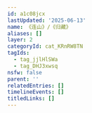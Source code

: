 ```yaml
---
id: a1c08jcx
lastUpdated: '2025-06-13'
name: 《连山》/《归藏》
aliases: []
layer: 2
categoryId: cat_KRnRW8TN
tagIds:
  - tag_jjlHlSWa
  - tag_DHJ3xwsq
nsfw: false
parent: ''
relatedEntries: []
timelineEvents: []
titledLinks: []
---
```


